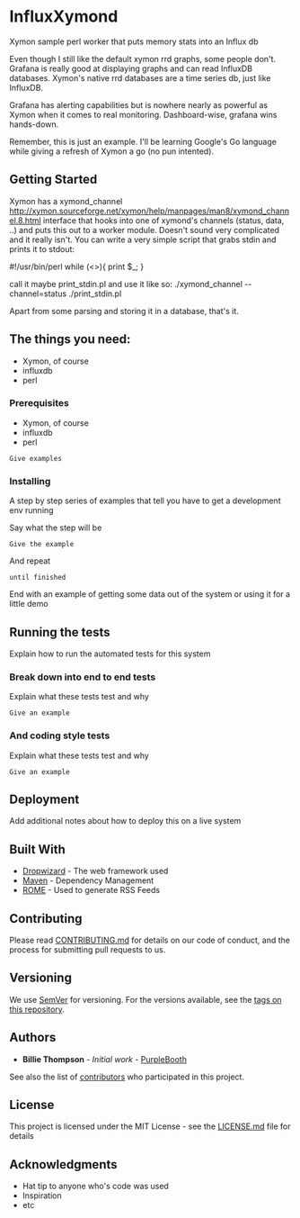  # InfluxXymond
Xymon sample perl worker that puts memory stats into an Influx db

Even though I still like the default xymon rrd graphs, some people don't.  Grafana is really good at displaying graphs and can read InfluxDB databases.  Xymon's native rrd databases are a time series db, just like InfluxDB.

Grafana has alerting capabilities but is nowhere nearly as powerful as Xymon when it comes to real monitoring.  Dashboard-wise, grafana wins hands-down.

Remember, this is just an example.  I'll be learning Google's Go language while giving a refresh of Xymon a go (no pun intented).


## Getting Started

Xymon has a xymond_channel http://xymon.sourceforge.net/xymon/help/manpages/man8/xymond_channel.8.html interface that hooks into one of xymond's channels (status, data, ..) and puts this out to a worker module. Doesn't sound very complicated and it really isn't.
You can write a very simple script that grabs stdin and prints it to stdout:

#!/usr/bin/perl
while (<>){
 print $_;
}

call it maybe print_stdin.pl and use it like so:
  ./xymond_channel --channel=status ./print_stdin.pl

Apart from some parsing and storing it in a database, that's it.

## The things you need:
 - Xymon, of course
 - influxdb
 - perl

### Prerequisites

 - Xymon, of course
 - influxdb
 - perl


```
Give examples
```

### Installing

A step by step series of examples that tell you have to get a development env running

Say what the step will be

```
Give the example
```

And repeat

```
until finished
```

End with an example of getting some data out of the system or using it for a little demo

## Running the tests

Explain how to run the automated tests for this system

### Break down into end to end tests

Explain what these tests test and why

```
Give an example
```

### And coding style tests

Explain what these tests test and why

```
Give an example
```

## Deployment

Add additional notes about how to deploy this on a live system

## Built With

* [Dropwizard](http://www.dropwizard.io/1.0.2/docs/) - The web framework used
* [Maven](https://maven.apache.org/) - Dependency Management
* [ROME](https://rometools.github.io/rome/) - Used to generate RSS Feeds

## Contributing

Please read [CONTRIBUTING.md](https://gist.github.com/PurpleBooth/b24679402957c63ec426) for details on our code of conduct, and the process for submitting pull requests to us.

## Versioning

We use [SemVer](http://semver.org/) for versioning. For the versions available, see the [tags on this repository](https://github.com/your/project/tags). 

## Authors

* **Billie Thompson** - *Initial work* - [PurpleBooth](https://github.com/PurpleBooth)

See also the list of [contributors](https://github.com/your/project/contributors) who participated in this project.

## License

This project is licensed under the MIT License - see the [LICENSE.md](LICENSE.md) file for details

## Acknowledgments

* Hat tip to anyone who's code was used
* Inspiration
* etc




